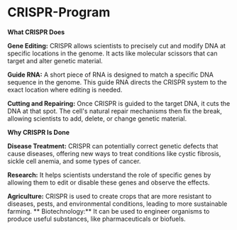 # CRISPR-Program
**What CRISPR Does**

**Gene Editing:** CRISPR allows scientists to precisely cut and modify DNA at specific locations in the genome. It acts like molecular scissors that can target and alter genetic material.

**Guide RNA:** A short piece of RNA is designed to match a specific DNA sequence in the genome. This guide RNA directs the CRISPR system to the exact location where editing is needed.

**Cutting and Repairing:** Once CRISPR is guided to the target DNA, it cuts the DNA at that spot. The cell's natural repair mechanisms then fix the break, allowing scientists to add, delete, or change genetic material.

**Why CRISPR Is Done**

**Disease Treatment:** CRISPR can potentially correct genetic defects that cause diseases, offering new ways to treat conditions like cystic fibrosis, sickle cell anemia, and some types of cancer.

**Research:** It helps scientists understand the role of specific genes by allowing them to edit or disable these genes and observe the effects.

**Agriculture:** CRISPR is used to create crops that are more resistant to diseases, pests, and environmental conditions, leading to more sustainable farming.
**
Biotechnology:** It can be used to engineer organisms to produce useful substances, like pharmaceuticals or biofuels.
